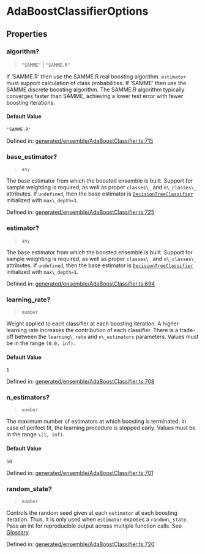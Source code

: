 # AdaBoostClassifierOptions

## Properties

### algorithm?

> `"SAMME"` \| `"SAMME.R"`

If ‘SAMME.R’ then use the SAMME.R real boosting algorithm. `estimator` must support calculation of class probabilities. If ‘SAMME’ then use the SAMME discrete boosting algorithm. The SAMME.R algorithm typically converges faster than SAMME, achieving a lower test error with fewer boosting iterations.

#### Default Value

`'SAMME.R'`

Defined in:  [generated/ensemble/AdaBoostClassifier.ts:715](https://github.com/transitive-bullshit/scikit-learn-ts/blob/92ab806/packages/sklearn/src/generated/ensemble/AdaBoostClassifier.ts#L715)

### base\_estimator?

> `any`

The base estimator from which the boosted ensemble is built. Support for sample weighting is required, as well as proper `classes\_` and `n\_classes\_` attributes. If `undefined`, then the base estimator is [`DecisionTreeClassifier`](sklearn.tree.DecisionTreeClassifier.html#sklearn.tree.DecisionTreeClassifier "sklearn.tree.DecisionTreeClassifier") initialized with `max\_depth=1`.

Defined in:  [generated/ensemble/AdaBoostClassifier.ts:725](https://github.com/transitive-bullshit/scikit-learn-ts/blob/92ab806/packages/sklearn/src/generated/ensemble/AdaBoostClassifier.ts#L725)

### estimator?

> `any`

The base estimator from which the boosted ensemble is built. Support for sample weighting is required, as well as proper `classes\_` and `n\_classes\_` attributes. If `undefined`, then the base estimator is [`DecisionTreeClassifier`](sklearn.tree.DecisionTreeClassifier.html#sklearn.tree.DecisionTreeClassifier "sklearn.tree.DecisionTreeClassifier") initialized with `max\_depth=1`.

Defined in:  [generated/ensemble/AdaBoostClassifier.ts:694](https://github.com/transitive-bullshit/scikit-learn-ts/blob/92ab806/packages/sklearn/src/generated/ensemble/AdaBoostClassifier.ts#L694)

### learning\_rate?

> `number`

Weight applied to each classifier at each boosting iteration. A higher learning rate increases the contribution of each classifier. There is a trade-off between the `learning\_rate` and `n\_estimators` parameters. Values must be in the range `(0.0, inf)`.

#### Default Value

`1`

Defined in:  [generated/ensemble/AdaBoostClassifier.ts:708](https://github.com/transitive-bullshit/scikit-learn-ts/blob/92ab806/packages/sklearn/src/generated/ensemble/AdaBoostClassifier.ts#L708)

### n\_estimators?

> `number`

The maximum number of estimators at which boosting is terminated. In case of perfect fit, the learning procedure is stopped early. Values must be in the range `\[1, inf)`.

#### Default Value

`50`

Defined in:  [generated/ensemble/AdaBoostClassifier.ts:701](https://github.com/transitive-bullshit/scikit-learn-ts/blob/92ab806/packages/sklearn/src/generated/ensemble/AdaBoostClassifier.ts#L701)

### random\_state?

> `number`

Controls the random seed given at each `estimator` at each boosting iteration. Thus, it is only used when `estimator` exposes a `random\_state`. Pass an int for reproducible output across multiple function calls. See [Glossary](../../glossary.html#term-random_state).

Defined in:  [generated/ensemble/AdaBoostClassifier.ts:720](https://github.com/transitive-bullshit/scikit-learn-ts/blob/92ab806/packages/sklearn/src/generated/ensemble/AdaBoostClassifier.ts#L720)
